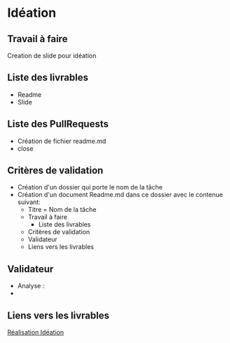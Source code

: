 # Idéation

## Travail à faire 
Creation de slide pour idéation

## Liste des livrables 
- Readme
- Slide

## Liste des PullRequests

- Création de fichier readme.md
- close 

## Critères de validation
- Création d'un dossier qui porte le nom de la tâche
- Création d'un document Readme.md dans ce  dossier avec le contenue suivant:
    - Titre = Nom de la tâche
    - Travail à faire
      - Liste des livrables 
    - Critères de validation
    - Validateur 
    - Liens vers les livrables
  
## Validateur 
- Analyse :  
- 
## Liens vers les livrables

[Réalisation Idéation](https://docs.google.com/presentation/d/1_Wn0GhI7n8HYMf7YXykncFZYXF2LLXGurMjyrB4rtPo/edit?usp=sharing)